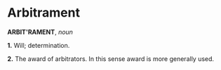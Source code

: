 # Arbitrament

**ARBIT'RAMENT**, _noun_

**1.** Will; determination.

**2.** The award of arbitrators. In this sense award is more generally used.